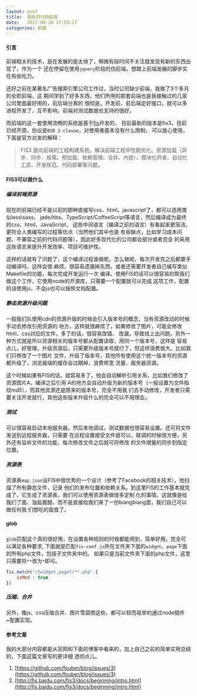 ```yaml
---
layout: post
title:  现在流行的前端
date:   2017-09-28 17:53:17
categories: 前端
---
```


#### 引言
前端相关的技术，是在发展的是太快了，稍微有段时间不关注就发现有新的东西出现了，作为一个
还在停留在使用`jquery`阶段的伪前端，想跟上前端发展的脚步实在有些吃力。

还好之前在某著名广告搜索引擎公司工作过，当时公司缺少前端，我做了3个多月的全职前端，这
期间学到了好多东西，他们所用的那套前端也是我接触过的几家公司里面最好用的，前后端分离的
很彻底，开发前，前后端定好接口，就可以多进程开发了，互不影响，前端对测试数据也支持的很好。

而前端的这一套使用流畅的系统是基于[fis](https://github.com/fex-team/fis3)开发的，
目前最新的版本是fis3，目前已经开源，协议是`BSD 2-clause`，对使用者基本没有什么限制，
可以放心使用，下面是官方对发的解释：

> FIS3 面向前端的工程构建系统。解决前端工程中性能优化、资源加载（异步、同步、按需、预加载、依赖管理、合并、内嵌）、模块化开发、自动化工具、开发规范、代码部署等问题。


#### FIS3可以做什么

##### 编译前端资源
现在的前端已经不是以前的那种直接写css、html、javascript了，都可以选用类似less\sass、
jade/hbs、TypeScript/CoffeeScript等语言，然后编译成为最终的css、html、JavaScript，
这些中间语言（编译之前的语言）有看起来更简洁、更符合人类编写的过程等优点（当然他们其中也是
有些缺点，比如学习成本问题、不兼容之前的代码问题等），因此好多现代化的公司都会部分或者完全
的采用这些语言来提升开发效率、项目可维护性。

这样的话就有了问题了，这个编译过程谁做呢，怎么做呢，每次开发完之后都要手动编译吗，这样会很
麻烦，很容易遗漏掉东西，或者还需要开发者自己编写类似Makefile的功能，每次完成开发运行一次
编译。使用FIS的话可以很容易的帮我们做这个工作，它使用node的开源库，只需要一个配置就可以完成
这项工作，配置的话使用js，不会js也可以按照文档配置。

##### 静态资源升级问题
一般我们队使用cdn的资源升级的时候会引入版本号的概念，当有资源改动的时候手动去修改引用资源的
地方，这样就很麻烦了，如果修改了图片，可能会修改html、css对应的文件，多了的话，很容易改错、
改漏，导致线上出问题。另外一种方式就是所以资源相关的版本号都从配置读取，用同一个版本号，这样是
容易点儿，好管理，升级资源后，只需要升级版本号就行了，但这样浪费很大，比如我们只修改了一个图片
文件，升级了版本号，其他所有使用这个统一版本号的资源都升级了，浏览器端的缓存会过期掉，浪费带宽
流量、服务器资源。

这个时候如果有FIS的话，就容易多了，他会自动解析引用关系，比如我们修改了资源图片A，编译之后引用
A的地方会自动升级为新的版本号（一般设置为文件指纹md5），而其他资源还是原来的版本号，完全不用我
们去手动修改，开发者只需要关注开发就行，其他这些版本升级什么的完全可以不用理会。

##### 测试
可以很容易启动本地服务器，然后本地调试，测试数据也很容易设置。还可将文件发送到远程服务器，只需要
在远程设置接受文件就可以，联调的时候很方便，另外还有监听文件的功能，每次修改文件之后就可将修改
的文件增量的同步到指定位置。

##### 资源表
资源表`map.json`设FIS中很优秀的一个设计（参考了Facebook的相关技术），他扫描了所有静态文件，记录
他们的发布位置和依赖关系。到这里FIS的工作基本就完成了，它生成了资源表，我们可以使用资源表做很多定制
化的事情。这就像是给我们了面、油盐酱醋，而不是直接给我们来了一份biangbiang面，我们自己可以做任何我
们想吃的面食了。

##### glob
`glob`匹配这个真的很好用，在设置各种规则的时候都能用到，简单好用。完全可以满足各种要求,
下面就是匹配`fis-conf.js`所在文件夹下面的`widget`、`page`下面的所有php文件，包括子文件夹中的。
如果只是当前文件夹下面的php文件，这里只需要将`**`改为`*`即可。
```js
fis.match("/{widget,page}/**.php",{
    isMod : true
})
```

##### 压缩、合并
另外，像js、css压缩合并、图片雪碧图这些，都可以轻而易举的通过node插件+配置实现。

#### 参考文章
我的大部分内容都是从官网和下面的博客中看来的，加上自己之前的简单实用总结的，下面这篇文章写的更详细
透彻点儿。

1. [https://github.com/fouber/blog/issues/3](https://github.com/fouber/blog/issues/3)
2. [http://fis.baidu.com/fis3/docs/beginning/intro.html](http://fis.baidu.com/fis3/docs/beginning/intro.html)





